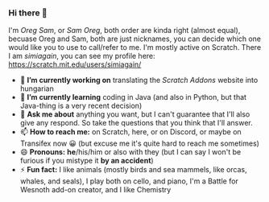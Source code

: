 ### Hi there 👋

<!--
**OregSamSas/OregSamSas** is a ✨ _special_ ✨ repository because its `README.md` (this file) appears on your GitHub profile.
-->
I'm _Oreg Sam_, or _Sam Oreg_, both order are kinda right (almost equal), becuase Oreg and Sam, both are just nicknames, you can decide which one would like you to use to call/refer to me. 
I'm mostly active on Scratch. There I am _simiagain_, you can see my profile here: https://scratch.mit.edu/users/simiagain/

- 🔭 **I’m currently working on** translating the _Scratch Addons_ website into hungarian
- 🌱 **I’m currently learning** coding in Java (and also in Python, but that Java-thing is a very recent decision)
- 💬 **Ask me about** anything you want, but I can't guarantee that I'll also give any respond. So take the questions that you think that I'll answer.
- 📫 **How to reach me:** on Scratch, here, or on Discord, or maybe on Transifex now 😀 (but excuse me it's quite hard to reach me sometimes)
- 😄 **Pronouns:** **he**/his/him or also with they (but I can say I won't be furious if you mistype it **by an accident**)
- ⚡ **Fun fact:** I like animals (mostly birds and sea mammels, like orcas, whales, and seals), I play both on cello, and piano, I'm a Battle for Wesnoth add-on creator, and I like Chemistry
 
